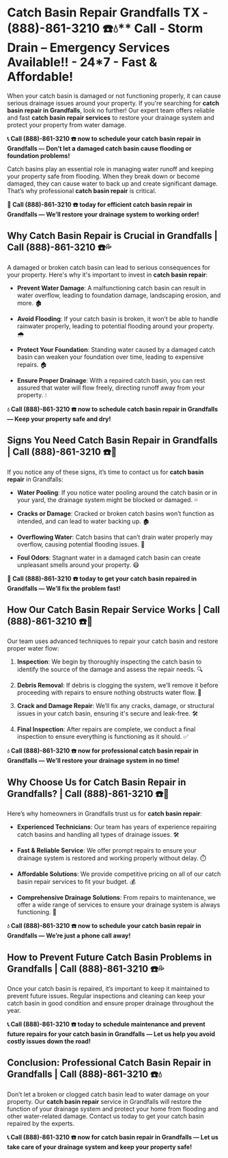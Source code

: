# Catch Basin Repair Grandfalls TX - (888)-861-3210 ☎️💧** Call - Storm Drain – Emergency Services Available!! - 24*7 - Fast & Affordable!

When your catch basin is damaged or not functioning properly, it can cause serious drainage issues around your property. If you're searching for **catch basin repair in Grandfalls**, look no further! Our expert team offers reliable and fast **catch basin repair services** to restore your drainage system and protect your property from water damage.

**📞 Call (888)-861-3210 ☎️ now to schedule your catch basin repair in Grandfalls — Don’t let a damaged catch basin cause flooding or foundation problems!**

Catch basins play an essential role in managing water runoff and keeping your property safe from flooding. When they break down or become damaged, they can cause water to back up and create significant damage. That’s why professional **catch basin repair** is critical.

**🚨 Call (888)-861-3210 ☎️ today for efficient catch basin repair in Grandfalls — We’ll restore your drainage system to working order!**

## **Why Catch Basin Repair is Crucial in Grandfalls | Call (888)-861-3210 ☎️💦**

A damaged or broken catch basin can lead to serious consequences for your property. Here's why it's important to invest in **catch basin repair**:

- **Prevent Water Damage**: A malfunctioning catch basin can result in water overflow, leading to foundation damage, landscaping erosion, and more. 🏚️
- **Avoid Flooding**: If your catch basin is broken, it won’t be able to handle rainwater properly, leading to potential flooding around your property. 🌧️
- **Protect Your Foundation**: Standing water caused by a damaged catch basin can weaken your foundation over time, leading to expensive repairs. 🏠
- **Ensure Proper Drainage**: With a repaired catch basin, you can rest assured that water will flow freely, directing runoff away from your property. 💧

**💧 Call (888)-861-3210 ☎️ now to schedule catch basin repair in Grandfalls — Keep your property safe and dry!**

## **Signs You Need Catch Basin Repair in Grandfalls | Call (888)-861-3210 ☎️🔧**

If you notice any of these signs, it’s time to contact us for **catch basin repair** in Grandfalls:

- **Water Pooling**: If you notice water pooling around the catch basin or in your yard, the drainage system might be blocked or damaged. 💦
- **Cracks or Damage**: Cracked or broken catch basins won’t function as intended, and can lead to water backing up. 🏚️
- **Overflowing Water**: Catch basins that can’t drain water properly may overflow, causing potential flooding issues. 🚨
- **Foul Odors**: Stagnant water in a damaged catch basin can create unpleasant smells around your property. 😷

**🚨 Call (888)-861-3210 ☎️ today to get your catch basin repaired in Grandfalls — We’ll fix the problem fast!**

## **How Our Catch Basin Repair Service Works | Call (888)-861-3210 ☎️🔧**

Our team uses advanced techniques to repair your catch basin and restore proper water flow:

1. **Inspection**: We begin by thoroughly inspecting the catch basin to identify the source of the damage and assess the repair needs. 🔍
2. **Debris Removal**: If debris is clogging the system, we’ll remove it before proceeding with repairs to ensure nothing obstructs water flow. 🍂
3. **Crack and Damage Repair**: We’ll fix any cracks, damage, or structural issues in your catch basin, ensuring it's secure and leak-free. 🛠️
4. **Final Inspection**: After repairs are complete, we conduct a final inspection to ensure everything is functioning as it should. ✅

**💧 Call (888)-861-3210 ☎️ now for professional catch basin repair in Grandfalls — We’ll restore your drainage system in no time!**

## **Why Choose Us for Catch Basin Repair in Grandfalls? | Call (888)-861-3210 ☎️🌟**

Here’s why homeowners in Grandfalls trust us for **catch basin repair**:

- **Experienced Technicians**: Our team has years of experience repairing catch basins and handling all types of drainage issues. 🛠️
- **Fast & Reliable Service**: We offer prompt repairs to ensure your drainage system is restored and working properly without delay. ⏱️
- **Affordable Solutions**: We provide competitive pricing on all of our catch basin repair services to fit your budget. 💰
- **Comprehensive Drainage Solutions**: From repairs to maintenance, we offer a wide range of services to ensure your drainage system is always functioning. 🔧

**💧 Call (888)-861-3210 ☎️ now to schedule your catch basin repair in Grandfalls — We’re just a phone call away!**

## **How to Prevent Future Catch Basin Problems in Grandfalls | Call (888)-861-3210 ☎️💦**

Once your catch basin is repaired, it’s important to keep it maintained to prevent future issues. Regular inspections and cleaning can keep your catch basin in good condition and ensure proper drainage throughout the year.

**📞 Call (888)-861-3210 ☎️ today to schedule maintenance and prevent future repairs for your catch basin in Grandfalls — Let us help you avoid costly issues down the road!**

## **Conclusion: Professional Catch Basin Repair in Grandfalls | Call (888)-861-3210 ☎️💧**

Don’t let a broken or clogged catch basin lead to water damage on your property. Our **catch basin repair** service in Grandfalls will restore the function of your drainage system and protect your home from flooding and other water-related damage. Contact us today to get your catch basin repaired by the experts.

**📞 Call (888)-861-3210 ☎️ now for catch basin repair in Grandfalls — Let us take care of your drainage system and keep your property safe!**
